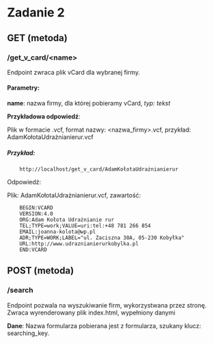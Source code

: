 # Zadanie 2

## GET (metoda)

### /get_v_card/\<name\>

Endpoint zwraca plik vCard dla wybranej firmy. 

#### Parametry:
<b>name</b>: nazwa firmy, dla której pobieramy vCard, <i>typ: tekst</i>

<b>Przykładowa odpowiedź</b>: 

Plik w formacie .vcf, format nazwy: \<nazwa_firmy\>.vcf, przykład: AdamKołotaUdrażnianierur.vcf

##### Przykład:

```
    http://localhost/get_v_card/AdamKołotaUdrażnianierur
```

Odpowiedź:

Plik: AdamKołotaUdrażnianierur.vcf, zawartość:

```
    BEGIN:VCARD
    VERSION:4.0
    ORG:Adam Kołota Udrażnianie rur
    TEL;TYPE=work;VALUE=uri:tel:+48 781 266 854
    EMAIL:joanna-kolota@wp.pl
    ADR;TYPE=WORK;LABEL="ul. Zaciszna 30A, 05-230 Kobyłka"
    URL:http://www.udraznianierurkobylka.pl
    END:VCARD
```

## POST (metoda)

### /search

Endpoint pozwala na wyszukiwanie firm, wykorzystwana przez stronę. Zwraca wyrenderowany plik index.html, wypełniony danymi

<b>Dane</b>: 
Nazwa formularza pobierana jest z formularza, szukany klucz: searching_key.